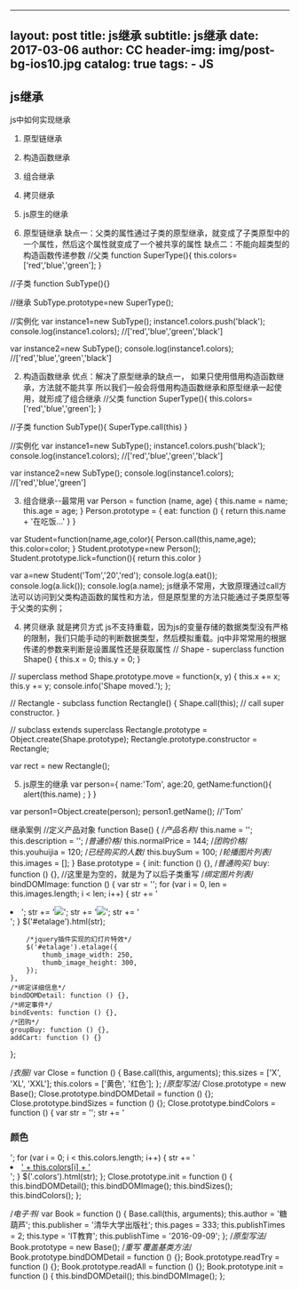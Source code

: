 ---
layout:     post
title:      js继承
subtitle:   js继承
date:       2017-03-06
author:     CC
header-img: img/post-bg-ios10.jpg
catalog: true
tags:
    - JS
  ---


## js继承

js中如何实现继承
1. 原型链继承
2. 构造函数继承
3. 组合继承
4. 拷贝继承
5. js原生的继承

1. 原型链继承
缺点一：父类的属性通过子类的原型继承，就变成了子类原型中的一个属性，然后这个属性就变成了一个被共享的属性
缺点二：不能向超类型的构造函数传递参数
//父类
function SuperType(){
    this.colors=['red','blue','green'];
}

//子类
function SubType(){}

//继承
SubType.prototype=new SuperType();

//实例化
var instance1=new SubType();
instance1.colors.push('black');
console.log(instance1.colors);  //['red','blue','green','black']

var instance2=new SubType();
console.log(instance1.colors);  //['red','blue','green','black']

2. 构造函数继承
优点：解决了原型继承的缺点一，
如果只使用借用构造函数继承，方法就不能共享
所以我们一般会将借用构造函数继承和原型继承一起使用，就形成了组合继承
//父类
function SuperType(){
    this.colors=['red','blue','green'];
}

//子类
function SubType(){
    SuperType.call(this)
}

//实例化
var instance1=new SubType();
instance1.colors.push('black');
console.log(instance1.colors);  //['red','blue','green','black']

var instance2=new SubType();
console.log(instance1.colors);  //['red','blue','green']

3. 组合继承--最常用
var Person = function (name, age) {
    this.name = name;
    this.age = age;
}
Person.prototype = {
    eat: function () {
        return this.name + '在吃饭...'
    }
}


var Student=function(name,age,color){
    Person.call(this,name,age);
    this.color=color;
}
Student.prototype=new Person();
Student.prototype.lick=function(){
    return this.color
}


var a=new Student('Tom','20','red');
console.log(a.eat());
console.log(a.lick());
console.log(a.name);
js继承不常用，大致原理通过call方法可以访问到父类构造函数的属性和方法，但是原型里的方法只能通过子类原型等于父类的实例；


4. 拷贝继承 就是拷贝方式
js不支持重载，因为js的变量存储的数据类型没有严格的限制，我们只能手动的判断数据类型，然后模拟重载。jq中非常常用的根据传递的参数来判断是设置属性还是获取属性
// Shape - superclass
function Shape() {
  this.x = 0;
  this.y = 0;
}

// superclass method
Shape.prototype.move = function(x, y) {
  this.x += x;
  this.y += y;
  console.info('Shape moved.');
};

// Rectangle - subclass
function Rectangle() {
  Shape.call(this); // call super constructor.
}

// subclass extends superclass
Rectangle.prototype = Object.create(Shape.prototype);
Rectangle.prototype.constructor = Rectangle;

var rect = new Rectangle();

5. js原生的继承
var person={
    name:'Tom',
    age:20,
    getName:function(){
        alert(this.name) ;
    }
}

var person1=Object.create(person);
person1.getName();	//'Tom'

继承案例
//定义产品对象
function Base() {
    /*产品名称*/
    this.name = '';
    this.description = '';
    /*普通价格*/
    this.normalPrice = 144;
    /*团购价格*/
    this.youhuijia = 120;
    /*已经购买的人数*/
    this.buySum = 100;
    /*轮播图片列表*/
    this.images = [];
}
Base.prototype = {
    init: function () {},
    /*普通购买*/
    buy: function () {}, //这里是为空的，就是为了以后子类重写
    /*绑定图片列表*/
    bindDOMImage: function () {
        var str = '';
        for (var i = 0, len = this.images.length; i < len; i++) {
            str += '<li>';
            str += '<img class="etalage_thumb_image" src="' + this.images[i].small +
                '" class="img-responsive" />';
            str += '<img class="etalage_source_image" src="' + this.images[i].small +
                '" class="img-responsive" />';
            str += '</li>';
        }
        $('#etalage').html(str);

        /*jquery插件实现的幻灯片特效*/
        $('#etalage').etalage({
            thumb_image_width: 250,
            thumb_image_height: 300,
        });
    },
    /*绑定详细信息*/
    bindDOMDetail: function () {},
    /*绑定事件*/
    bindEvents: function () {},
    /*团购*/
    groupBuy: function () {},
    addCart: function () {}
};


/*衣服*/
var Close = function () {
    Base.call(this, arguments);
    this.sizes = ['X', 'XL', 'XXL'];
    this.colors = ['黄色', '红色'];
};
/*原型写法*/
Close.prototype = new Base();
Close.prototype.bindDOMDetail = function () {};
Close.prototype.bindSizes = function () {};
Close.prototype.bindColors = function () {
    var str = '';
    str += '<h3>颜色</h3>';
    for (var i = 0; i < this.colors.length; i++) {
        str += '<li><a href="#">' + this.colors[i] + '</a></li>';
    }
    $('.colors').html(str);
};
Close.prototype.init = function () {
    this.bindDOMDetail();
    this.bindDOMImage();
    this.bindSizes();
    this.bindColors();
};


/*电子书*/
var Book = function () {
    Base.call(this, arguments);
    this.author = '糖葫芦';
    this.publisher = '清华大学出版社';
    this.pages = 333;
    this.publishTimes = 2;
    this.type = 'IT教育';
    this.publishTime = '2016-09-09';
};
/*原型写法*/
Book.prototype = new Base();
/*重写 覆盖基类方法*/
Book.prototype.bindDOMDetail = function () {};
Book.prototype.readTry = function () {};
Book.prototype.readAll = function () {};
Book.prototype.init = function () {
    this.bindDOMDetail();
    this.bindDOMImage();
};
